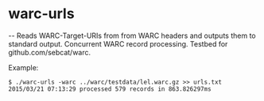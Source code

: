 # warc-urls
--
Reads WARC-Target-URIs from from WARC headers and outputs them to standard
output. Concurrent WARC record processing. Testbed for github.com/sebcat/warc.

Example:

    $ ./warc-urls -warc ../warc/testdata/lel.warc.gz >> urls.txt
    2015/03/21 07:13:29 processed 579 records in 863.826297ms
